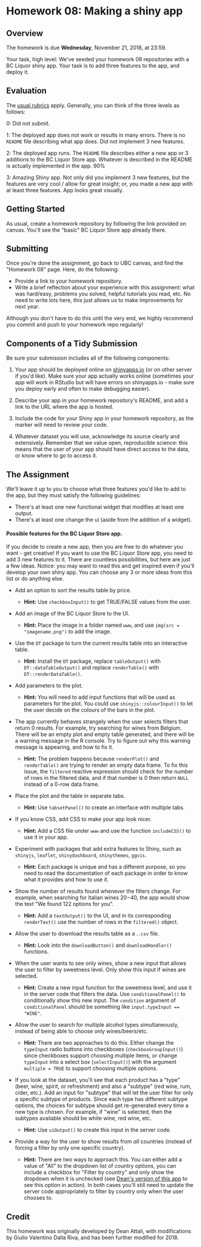# Homework 08: Making a shiny app

## Overview

The homework is due __Wednesday__, November 21, 2018, at 23:59.

Your task, high level: We've seeded your homework 08 repositories with a BC Liquor shiny app. Your task is to add three features to the app, and deploy it. 

## Evaluation

The [usual rubrics](http://stat545.com/Classroom/assignments/#evaluation) apply. Generally, you can think of the three levels as follows:

0: Did not submit.

1: The deployed app does not work or results in many errors. There is no `README` file describing what app does. Did not implement 3 new features.

2: The deployed app runs. The `README` file describes either a new app or 3 additions to the BC Liquor Store app. Whatever is described in the README is actually implemented in the app. 90%

3: Amazing Shiny app. Not only did you implement 3 new features, but the features are very cool / allow for great insight; or, you made a new app with at least three features. App looks great visually.

## Getting Started

As usual, create a homework repository by following the link provided on canvas. You'll see the "basic" BC Liquor Store app already there.

## Submitting

Once you're done the assignment, go back to UBC canvas, and find the "Homework 08" page. Here, do the following:

- Provide a link to your homework repository.
- Write a brief reflection about your experience with this assignment: what was hard/easy, problems you solved, helpful tutorials you read, etc. No need to write lots here, this just allows us to make improvements for next year.

Although you don't have to do this until the very end, we highly recommend you commit and push to your homework repo regularly!

## Components of a Tidy Submission

Be sure your submission includes all of the following components:

1. Your app should be deployed online on [shinyapps.io](http://www.shinyapps.io) (or on other server if you'd like). Make sure your app actually works online (sometimes your app will work in RStudio but will have errors on shinyapps.io - make sure you deploy early and often to make debugging easier).

2. Describe your app in your homework repository's README, and add a link to the URL where the app is hosted.

3. Include the code for your Shiny app in your homework repository, as the marker will need to review your code.

4. Whatever dataset you will use, acknowledge its source clearly and extensively. Remember that we value open, reproducible science: this means that the user of your app should have direct access to the data, or know where to go to access it.

## The Assignment

We'll leave it up to you to choose what three features you'd like to add to the app, but they must satisfy the following guidelines:

- There's at least one new functional widget that modifies at least one output.
- There's at least one change the ui (aside from the addition of a widget).


#### Possible features for the BC Liquor Store app.

If you decide to create a new app, then you are free to do whatever you want - get creative! If you want to use the BC Liquor Store app, you need to add 3 new features to it. There are countless possibilities, but here are just a few ideas. Notice: you may want to read this and get inspired even if you'll develop your own shiny app. You can choose any 3 or more ideas from this list or do anything else.

- Add an option to sort the results table by price.
    - **Hint:** Use `checkboxInput()` to get TRUE/FALSE values from the user.

- Add an image of the BC Liquor Store to the UI.
    - **Hint:** Place the image in a folder named `www`, and use `img(src = "imagename.png")` to add the image.

- Use the `DT` package to turn the current results table into an interactive table.
    - **Hint:** Install the `DT` package, replace `tableOutput()` with `DT::dataTableOutput()` and replace `renderTable()` with `DT::renderDataTable()`.

- Add parameters to the plot.
    - **Hint:** You will need to add input functions that will be used as parameters for the plot. You could use `shinyjs::colourInput()` to let the user decide on the colours of the bars in the plot.

- The app currently behaves strangely when the user selects filters that return 0 results. For example, try searching for wines from Belgium. There will be an empty plot and empty table generated, and there will be a warning message in the R console. Try to figure out why this warning message is appearing, and how to fix it.
    - **Hint:** The problem happens because `renderPlot()` and `renderTable()` are trying to render an empty data frame. To fix this issue, the `filtered` reactive expression should check for the number of rows in the filtered data, and if that number is 0 then return `NULL` instead of a 0-row data frame.

- Place the plot and the table in separate tabs.
    - **Hint:** Use `tabsetPanel()` to create an interface with multiple tabs.

- If you know CSS, add CSS to make your app look nicer.
    - **Hint:** Add a CSS file under `www` and use the function `includeCSS()` to use it in your app.

- Experiment with packages that add extra features to Shiny, such as `shinyjs`, `leaflet`, `shinydashboard`, `shinythemes`, `ggvis`.
    - **Hint:** Each package is unique and has a different purpose, so you need to read the documentation of each package in order to know what it provides and how to use it.

- Show the number of results found whenever the filters change. For example, when searching for Italian wines $20-$40, the app would show the text "We found 122 options for you".
    - **Hint:** Add a `textOutput()` to the UI, and in its corresponding `renderText()` use the number of rows in the `filtered()` object.

- Allow the user to download the results table as a .`.csv` file.
    - **Hint:** Look into the `downloadButton()` and `downloadHandler()` functions.

- When the user wants to see only wines, show a new input that allows the user to filter by sweetness level. Only show this input if wines are selected.
    - **Hint:** Create a new input function for the sweetness level, and use it in the server code that filters the data. Use `conditionalPanel()` to conditionally show this new input. The `condition` argument of `conditionalPanel` should be something like `input.typeInput == "WINE"`.

- Allow the user to search for multiple alcohol types simultaneously, instead of being able to choose only wines/beers/etc.
    - **Hint:** There are two approaches to do this. Either change the `typeInput` radio buttons into checkboxes (`checkboxGroupInput()`) since checkboxes support choosing multiple items, or change `typeInput` into a select box (`selectInput()`) with the argument `multiple = TRUE` to support choosing multiple options.

- If you look at the dataset, you'll see that each product has a "type" (beer, wine, spirit, or refreshment) and also a "subtype" (red wine, rum, cider, etc.). Add an input for "subtype" that will let the user filter for only a specific subtype of products. Since each type has different subtype options, the choices for subtype should get re-generated every time a new type is chosen. For example, if "wine" is selected, then the subtypes available should be white wine, red wine, etc.
    - **Hint:** Use `uiOutput()` to create this input in the server code.

- Provide a way for the user to show results from *all* countries (instead of forcing a filter by only one specific country).
    - **Hint:** There are two ways to approach this. You can either add a value of "All" to the dropdown list of country options, you can include a checkbox for "Filter by country" and only show the dropdown when it is unchecked (see [Dean's version of this app](http://daattali.com/shiny/bcl/) to see this option in action). In both cases you'll still need to update the server code appropriately to filter by country only when the user chooses to.

## Credit

This homework was originally developed by Dean Attali, with modifications by Giulio Valentino Dalla Riva, and has been further modified for 2018. 
